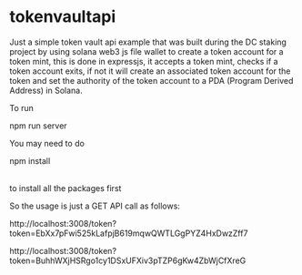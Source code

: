 # tokenvaultapi

Just a simple token vault api example that was built during the DC staking project by using solana web3 js file wallet to create a token account for a token mint, this is done in expressjs, it accepts a token mint, checks if a token account exits, if not it will create an associated token account for the token and set the authority of the token account to a PDA (Program Derived Address) in Solana. 

To run <br/>
<p>npm run server</p>

You may need to do<br/> 

<p>npm install</p>

<br/>to install all the packages first


So the usage is just a GET API call as follows:

http://localhost:3008/token?token=EbXx7pFwi525kLafpjB619mqwQWTLGgPYZ4HxDwzZff7

http://localhost:3008/token?token=BuhhWXjHSRgo1cy1DSxUFXiv3pTZP6gKw4ZbWjCfXreG


